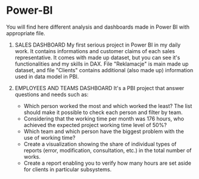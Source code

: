 # Power-BI

You will find here different analysis
and dashboards made in Power BI with appropriate file. 

1. SALES DASHBOARD
   My first serious project in Power BI in my daily work. 
   It contains informations and customer claims of each sales representative. It comes with made up dataset, but you can see it's functionalities and my skills in DAX.
   File "Reklamacje" is main made up dataset, and file "Clients" contains additional (also made up) information used in data model in PBI.  

2. EMPLOYEES AND TEAMS DASHBOARD 
   It's a PBI project that answer questions and needs such as:
      - Which person worked the most and which worked the least? The list should make it possible to check each person and filter by team.
      - Considering that the working time per month was 176 hours, who achieved the expected project working time level of 50%?
      - Which team and which person have the biggest problem with the use of working time?
      - Create a visualization showing the share of individual types of reports (error, modification, consultation, etc.) in the total number of works.
      - Create a report enabling you to verify how many hours are set aside for clients in particular subsystems.
